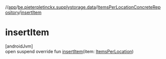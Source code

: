 //[app](../../../index.md)/[be.pieterpletinckx.supplystorage.data](../index.md)/[ItemsPerLocationConcreteRepository](index.md)/[insertItem](insert-item.md)

# insertItem

[androidJvm]\
open suspend override fun [insertItem](insert-item.md)(item: [ItemsPerLocation](../-items-per-location/index.md))
